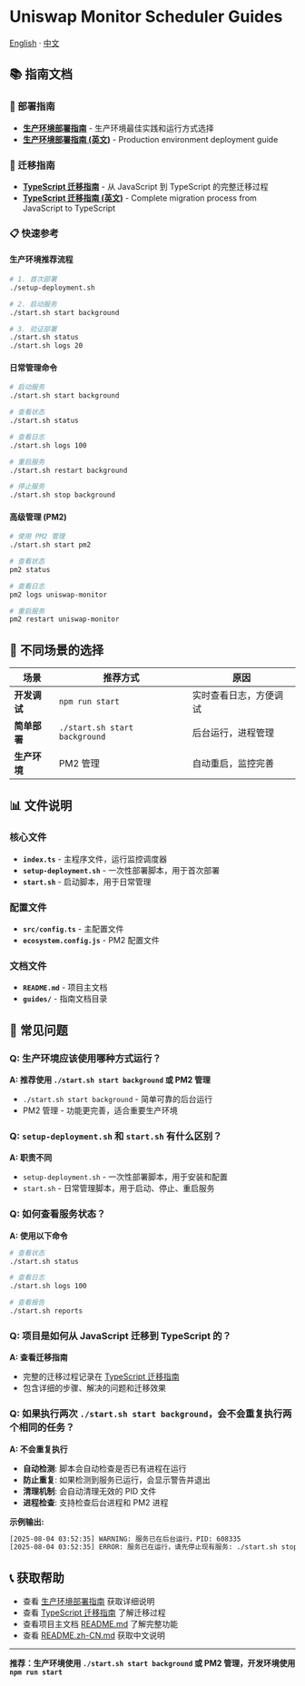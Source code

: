 # Uniswap Monitor Scheduler Guides

[English](README_EN.md) · [中文](README.md)

## 📚 指南文档

### 🚀 部署指南

- **[生产环境部署指南](PRODUCTION_DEPLOYMENT.md)** - 生产环境最佳实践和运行方式选择
- **[生产环境部署指南 (英文)](PRODUCTION_DEPLOYMENT_EN.md)** - Production environment deployment guide

### 🔄 迁移指南

- **[TypeScript 迁移指南](TYPESCRIPT_MIGRATION.md)** - 从 JavaScript 到 TypeScript 的完整迁移过程
- **[TypeScript 迁移指南 (英文)](TYPESCRIPT_MIGRATION_EN.md)** - Complete migration process from JavaScript to TypeScript

### 📋 快速参考

#### 生产环境推荐流程

```bash
# 1. 首次部署
./setup-deployment.sh

# 2. 启动服务
./start.sh start background

# 3. 验证部署
./start.sh status
./start.sh logs 20
```

#### 日常管理命令

```bash
# 启动服务
./start.sh start background

# 查看状态
./start.sh status

# 查看日志
./start.sh logs 100

# 重启服务
./start.sh restart background

# 停止服务
./start.sh stop background
```

#### 高级管理 (PM2)

```bash
# 使用 PM2 管理
./start.sh start pm2

# 查看状态
pm2 status

# 查看日志
pm2 logs uniswap-monitor

# 重启服务
pm2 restart uniswap-monitor
```

## 🎯 不同场景的选择

| 场景 | 推荐方式 | 原因 |
|------|----------|------|
| **开发调试** | `npm run start` | 实时查看日志，方便调试 |
| **简单部署** | `./start.sh start background` | 后台运行，进程管理 |
| **生产环境** | PM2 管理 | 自动重启，监控完善 |

## 📊 文件说明

### 核心文件

- **`index.ts`** - 主程序文件，运行监控调度器
- **`setup-deployment.sh`** - 一次性部署脚本，用于首次部署
- **`start.sh`** - 启动脚本，用于日常管理

### 配置文件

- **`src/config.ts`** - 主配置文件
- **`ecosystem.config.js`** - PM2 配置文件

### 文档文件

- **`README.md`** - 项目主文档
- **`guides/`** - 指南文档目录

## 🔧 常见问题

### Q: 生产环境应该使用哪种方式运行？

**A: 推荐使用 `./start.sh start background` 或 PM2 管理**

- `./start.sh start background` - 简单可靠的后台运行
- PM2 管理 - 功能更完善，适合重要生产环境

### Q: `setup-deployment.sh` 和 `start.sh` 有什么区别？

**A: 职责不同**

- `setup-deployment.sh` - 一次性部署脚本，用于安装和配置
- `start.sh` - 日常管理脚本，用于启动、停止、重启服务

### Q: 如何查看服务状态？

**A: 使用以下命令**

```bash
# 查看状态
./start.sh status

# 查看日志
./start.sh logs 100

# 查看报告
./start.sh reports
```

### Q: 项目是如何从 JavaScript 迁移到 TypeScript 的？

**A: 查看迁移指南**

- 完整的迁移过程记录在 [TypeScript 迁移指南](TYPESCRIPT_MIGRATION.md)
- 包含详细的步骤、解决的问题和迁移效果

### Q: 如果执行两次 `./start.sh start background`，会不会重复执行两个相同的任务？

**A: 不会重复执行**

- **自动检测**: 脚本会自动检查是否已有进程在运行
- **防止重复**: 如果检测到服务已运行，会显示警告并退出
- **清理机制**: 会自动清理无效的 PID 文件
- **进程检查**: 支持检查后台进程和 PM2 进程

**示例输出:**
```bash
[2025-08-04 03:52:35] WARNING: 服务已在后台运行，PID: 608335
[2025-08-04 03:52:35] ERROR: 服务已在运行，请先停止现有服务: ./start.sh stop background
```

## 📞 获取帮助

- 查看 [生产环境部署指南](PRODUCTION_DEPLOYMENT.md) 获取详细说明
- 查看 [TypeScript 迁移指南](TYPESCRIPT_MIGRATION.md) 了解迁移过程
- 查看项目主文档 [README.md](../README.md) 了解完整功能
- 查看 [README.zh-CN.md](../README.zh-CN.md) 获取中文说明

---

**推荐：生产环境使用 `./start.sh start background` 或 PM2 管理，开发环境使用 `npm run start`** 
